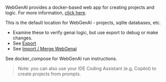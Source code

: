 WebGenAI provides a docker-based web app for creating projects and logic.
For more information, [click here](https://apilogicserver.github.io/Docs/WebGenAI/).

This is the default location for WebGenAI - projects, sqlite databases, etc.
* Examine these to verify genai logic, but use export to debug or make changes.
* See [Export](https://apilogicserver.github.io/Docs/WebGenAI-CLI/#export)
* See [Import / Merge WebGenai](https://apilogicserver.github.io/Docs/IDE-Import-WebGenAI/)

See docker_compose for WebGenAI run instructions.

> Note: you can also use your IDE Coding Assistant (e.g, Copilot) to create projects from prompts.